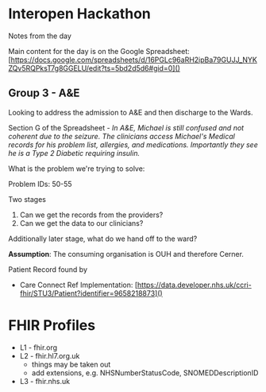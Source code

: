 # Interopen Hackathon

Notes from the day

Main content for the day is on the Google Spreadsheet: [https://docs.google.com/spreadsheets/d/16PGLc96aRH2ipBa79GUJJ_NYKZQv5RQPksT7g8GGELU/edit?ts=5bd2d5d6#gid=0]()


## Group 3 - A&E

Looking to address the admission to A&E and then discharge to the Wards.

Section G of the Spreadsheet - *In A&E, Michael is still confused and not coherent due to the seizure. The clinicians access Michael's Medical records for his problem list, allergies, and medications. Importantly they see he is a Type 2 Diabetic requiring insulin.*

What is the problem we're trying to solve:

Problem IDs: 50-55

Two stages

1. Can we get the records from the providers?
2. Can we get the data to our clinicians?

Additionally later stage, what do we hand off to the ward?

**Assumption**: The consuming organisation is OUH and therefore Cerner.


Patient Record found by 

* Care Connect Ref Implementation: [https://data.developer.nhs.uk/ccri-fhir/STU3/Patient?identifier=9658218873]()


# FHIR Profiles

 - L1 - fhir.org
 - L2 - fhir.hl7.org.uk
    - things may be taken out
    - add extensions, e.g. NHSNumberStatusCode, SNOMEDDescriptionID
 - L3 - fhir.nhs.uk